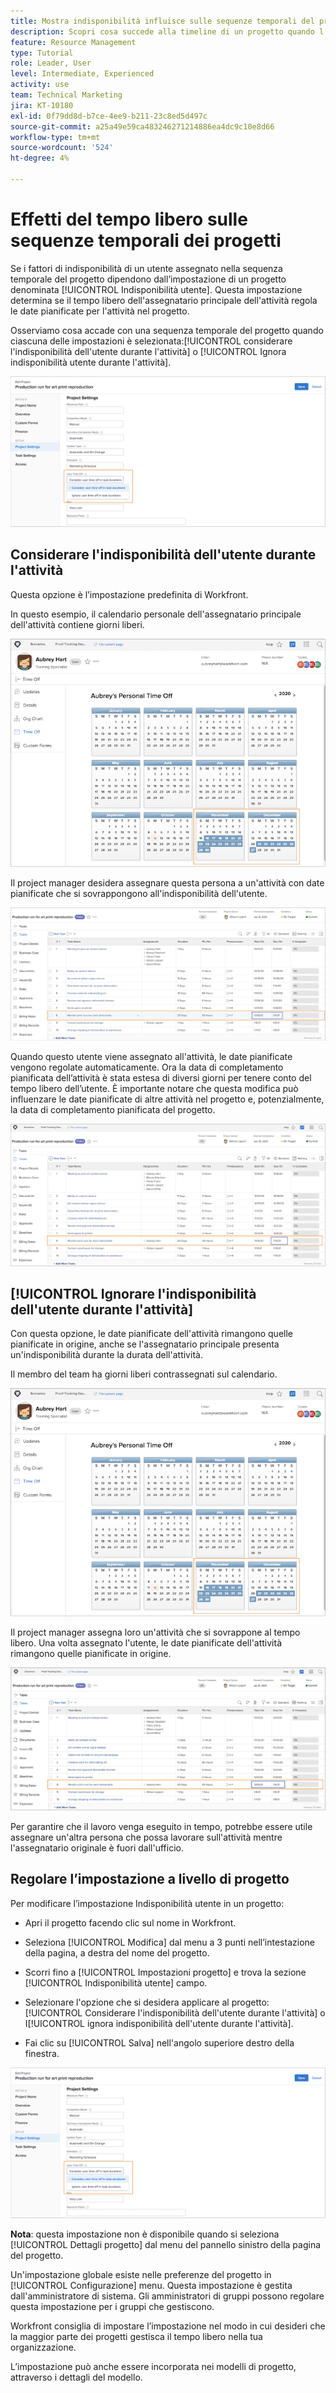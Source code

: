 ```yaml
---
title: Mostra indisponibilità influisce sulle sequenze temporali del progetto
description: Scopri cosa succede alla timeline di un progetto quando l’impostazione dell’ora di inattività è attivata e disattivata.
feature: Resource Management
type: Tutorial
role: Leader, User
level: Intermediate, Experienced
activity: use
team: Technical Marketing
jira: KT-10180
exl-id: 0f79dd8d-b7ce-4ee9-b211-23c8ed5d497c
source-git-commit: a25a49e59ca483246271214886ea4dc9c10e8d66
workflow-type: tm+mt
source-wordcount: '524'
ht-degree: 4%

---
```


# Effetti del tempo libero sulle sequenze temporali dei progetti

Se i fattori di indisponibilità di un utente assegnato nella sequenza temporale del progetto dipendono dall’impostazione di un progetto denominata [!UICONTROL Indisponibilità utente]. Questa impostazione determina se il tempo libero dell&#39;assegnatario principale dell&#39;attività regola le date pianificate per l&#39;attività nel progetto.

Osserviamo cosa accade con una sequenza temporale del progetto quando ciascuna delle impostazioni è selezionata:[!UICONTROL considerare l&#39;indisponibilità dell&#39;utente durante l&#39;attività] o [!UICONTROL Ignora indisponibilità utente durante l&#39;attività].

![Impostazione del tempo di inattività dell&#39;utente](assets/toapt_01.png)

## Considerare l&#39;indisponibilità dell&#39;utente durante l&#39;attività

Questa opzione è l’impostazione predefinita di Workfront.

In questo esempio, il calendario personale dell&#39;assegnatario principale dell&#39;attività contiene giorni liberi.

![calendario personale](assets/toapt_02.png)

Il project manager desidera assegnare questa persona a un&#39;attività con date pianificate che si sovrappongono all&#39;indisponibilità dell&#39;utente.

![attività progetto con date](assets/toapt_03.png)

Quando questo utente viene assegnato all&#39;attività, le date pianificate vengono regolate automaticamente. Ora la data di completamento pianificata dell’attività è stata estesa di diversi giorni per tenere conto del tempo libero dell’utente. È importante notare che questa modifica può influenzare le date pianificate di altre attività nel progetto e, potenzialmente, la data di completamento pianificata del progetto.

![attività di progetto con data di scadenza](assets/toapt_04.png)

## [!UICONTROL Ignorare l&#39;indisponibilità dell&#39;utente durante l&#39;attività]

Con questa opzione, le date pianificate dell&#39;attività rimangono quelle pianificate in origine, anche se l&#39;assegnatario principale presenta un&#39;indisponibilità durante la durata dell&#39;attività.

Il membro del team ha giorni liberi contrassegnati sul calendario.

![calendario pto con date contrassegnate](assets/toapt_05.png)

Il project manager assegna loro un&#39;attività che si sovrappone al tempo libero. Una volta assegnato l&#39;utente, le date pianificate dell&#39;attività rimangono quelle pianificate in origine.

![modificare le date delle attività di progetto](assets/toapt_06.png)

Per garantire che il lavoro venga eseguito in tempo, potrebbe essere utile assegnare un&#39;altra persona che possa lavorare sull&#39;attività mentre l&#39;assegnatario originale è fuori dall&#39;ufficio.

## Regolare l’impostazione a livello di progetto

Per modificare l’impostazione Indisponibilità utente in un progetto:

* Apri il progetto facendo clic sul nome in Workfront.

* Seleziona [!UICONTROL Modifica] dal menu a 3 punti nell’intestazione della pagina, a destra del nome del progetto.

* Scorri fino a [!UICONTROL Impostazioni progetto] e trova la sezione [!UICONTROL Indisponibilità utente] campo.

* Selezionare l&#39;opzione che si desidera applicare al progetto: [!UICONTROL Considerare l&#39;indisponibilità dell&#39;utente durante l&#39;attività] o I[!UICONTROL ignora indisponibilità dell&#39;utente durante l&#39;attività].

* Fai clic su [!UICONTROL Salva] nell&#39;angolo superiore destro della finestra.

![Considerare l&#39;indisponibilità dell&#39;utente durante l&#39;attività](assets/toapt_07.png)


**Nota**: questa impostazione non è disponibile quando si seleziona [!UICONTROL Dettagli progetto] dal menu del pannello sinistro della pagina del progetto.

Un&#39;impostazione globale esiste nelle preferenze del progetto in [!UICONTROL Configurazione] menu. Questa impostazione è gestita dall&#39;amministratore di sistema. Gli amministratori di gruppi possono regolare questa impostazione per i gruppi che gestiscono.

Workfront consiglia di impostare l’impostazione nel modo in cui desideri che la maggior parte dei progetti gestisca il tempo libero nella tua organizzazione.

L’impostazione può anche essere incorporata nei modelli di progetto, attraverso i dettagli del modello.
